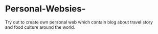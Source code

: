 # Personal-Websies-
Try out to create own personal web which contain blog about travel story and food culture around the world.
